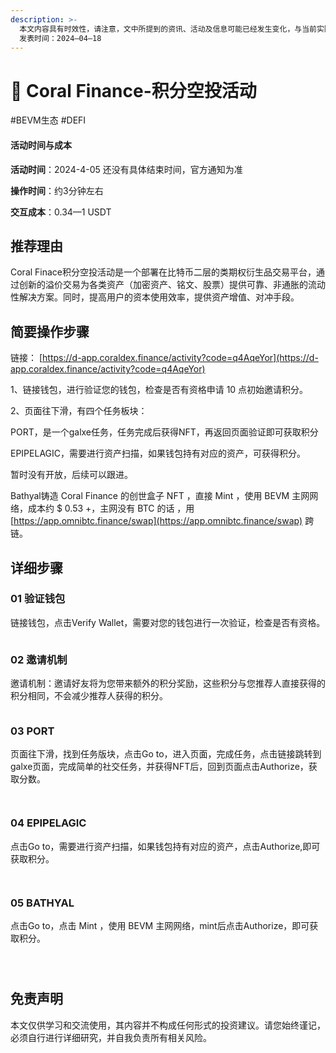 ```yaml
---
description: >-
  本文内容具有时效性，请注意，文中所提到的资讯、活动及信息可能已经发生变化，与当前实际情况有所不同。我们建议您在做出任何决策之前，始终进行自主研究和验证。
  发表时间：2024—04—18
---
```


# 🛞 Coral Finance-积分空投活动

\#BEVM生态 #DEFI

#### 活动时间与成本 <a href="#huo-dong-shi-jian-yu-cheng-ben" id="huo-dong-shi-jian-yu-cheng-ben"></a>

**活动时间**：2024-4-05 还没有具体结束时间，官方通知为准

**操作时间**：约3分钟左右

**交互成本**：0.34—1 USDT

## 推荐理由 <a href="#tui-jian-li-you" id="tui-jian-li-you"></a>

Coral Finace积分空投活动是一个部署在比特币二层的类期权衍生品交易平台，通过创新的溢价交易为各类资产（加密资产、铭文、股票）提供可靠、非通胀的流动性解决方案。同时，提高用户的资本使用效率，提供资产增值、对冲手段。

## 简要操作步骤 <a href="#jian-yao-cao-zuo-bu-zhou" id="jian-yao-cao-zuo-bu-zhou"></a>

链接：  [https://d-app.coraldex.finance/activity?code=q4AqeYor](https://d-app.coraldex.finance/activity?code=q4AqeYor)

1、链接钱包，进行验证您的钱包，检查是否有资格申请 10 点初始邀请积分。

2、页面往下滑，有四个任务板块：

PORT，是一个galxe任务，任务完成后获得NFT，再返回页面验证即可获取积分

EPIPELAGIC，需要进行资产扫描，如果钱包持有对应的资产，可获得积分。

暂时没有开放，后续可以跟进。

Bathyal铸造 Coral Finance 的创世盒子 NFT ，直接 Mint ，使用 BEVM 主网网络，成本约 $ 0.53 +，主网没有 BTC 的话 ，用 [https://app.omnibtc.finance/swap](https://app.omnibtc.finance/swap) 跨链。

## 详细步骤 <a href="#xiang-xi-bu-zhou" id="xiang-xi-bu-zhou"></a>

### **01 验证钱包**

链接钱包，点击Verify Wallet，需要对您的钱包进行一次验证，检查是否有资格。

<figure><img src="../.gitbook/assets/image (272).png" alt=""><figcaption></figcaption></figure>

### **02 邀请机制**

邀请机制：邀请好友将为您带来额外的积分奖励，这些积分与您推荐人直接获得的积分相同，不会减少推荐人获得的积分。

<figure><img src="../.gitbook/assets/image (273).png" alt=""><figcaption></figcaption></figure>

### **03 PORT**

页面往下滑，找到任务版块，点击Go to，进入页面，完成任务，点击链接跳转到galxe页面，完成简单的社交任务，并获得NFT后，回到页面点击Authorize，获取分数。

<figure><img src="../.gitbook/assets/image (275).png" alt=""><figcaption></figcaption></figure>

<figure><img src="../.gitbook/assets/image (276).png" alt=""><figcaption></figcaption></figure>

### **04 EPIPELAGIC**

点击Go to，需要进行资产扫描，如果钱包持有对应的资产，点击Authorize,即可获取积分。

<figure><img src="../.gitbook/assets/image (277).png" alt=""><figcaption></figcaption></figure>

<figure><img src="../.gitbook/assets/image (278).png" alt=""><figcaption></figcaption></figure>

### **05 BATHYAL**

点击Go to，点击 Mint ，使用 BEVM 主网网络，mint后点击Authorize，即可获取积分。

<figure><img src="../.gitbook/assets/image (279).png" alt=""><figcaption></figcaption></figure>

<figure><img src="../.gitbook/assets/image (280).png" alt=""><figcaption></figcaption></figure>

<figure><img src="../.gitbook/assets/image (281).png" alt=""><figcaption></figcaption></figure>



## 免责声明 <a href="#mian-ze-sheng-ming" id="mian-ze-sheng-ming"></a>

本文仅供学习和交流使用，其内容并不构成任何形式的投资建议。请您始终谨记，必须自行进行详细研究，并自我负责所有相关风险。

